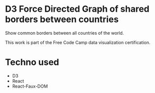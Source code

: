 # D3 Force Directed Graph of shared borders between countries

Show common borders between all countries of the world.

This work is part of the Free Code Camp data visualization certification.

# Techno used

* D3
* React
* React-Faux-DOM